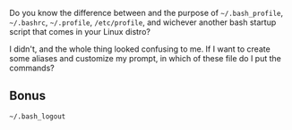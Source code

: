 

Do you know the difference between and the purpose of `~/.bash_profile`, `~/.bashrc`, `~/.profile`, `/etc/profile`, and wichever another bash startup script that comes in your Linux distro?

I didn't, and the whole thing looked confusing to me.
If I want to create some aliases and customize my prompt, in which of these file do I put the commands?


## Bonus

`~/.bash_logout`


